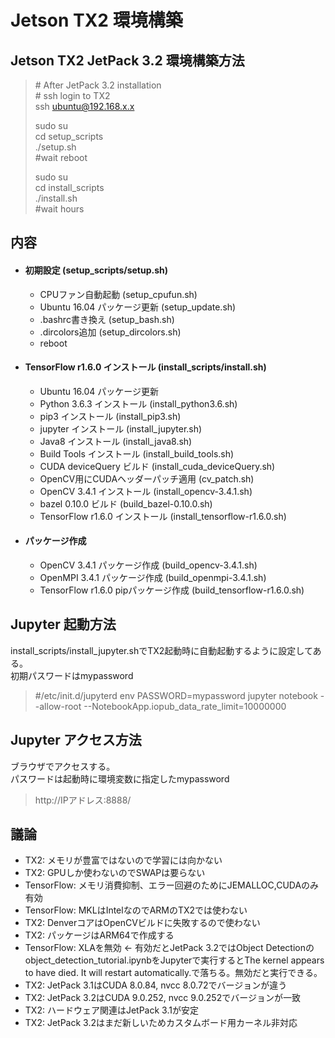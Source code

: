 # Jetson TX2 環境構築

## Jetson TX2 JetPack 3.2 環境構築方法
> \# After JetPack 3.2 installation  
> \# ssh login to TX2  
> ssh ubuntu@192.168.x.x  
> 
> sudo su  
> cd setup_scripts  
> ./setup.sh  
> \#wait reboot  
> 
> sudo su  
> cd install_scripts  
> ./install.sh  
> \#wait hours  

## 内容
 * #### 初期設定 (setup_scripts/setup.sh)
   * CPUファン自動起動 (setup_cpufun.sh)
   * Ubuntu 16.04 パッケージ更新 (setup_update.sh)
   * .bashrc書き換え (setup_bash.sh)
   * .dircolors追加 (setup_dircolors.sh)
   * reboot
 * #### TensorFlow r1.6.0 インストール (install_scripts/install.sh)
   * Ubuntu 16.04 パッケージ更新
   * Python 3.6.3 インストール (install_python3.6.sh)
   * pip3 インストール (install_pip3.sh)
   * jupyter インストール (install_jupyter.sh)
   * Java8 インストール (install_java8.sh)
   * Build Tools インストール (install_build_tools.sh)
   * CUDA deviceQuery ビルド (install_cuda_deviceQuery.sh)
   * OpenCV用にCUDAヘッダーパッチ適用 (cv_patch.sh)
   * OpenCV 3.4.1 インストール (install_opencv-3.4.1.sh)
   * bazel 0.10.0 ビルド (build_bazel-0.10.0.sh)
   * TensorFlow r1.6.0 インストール (install_tensorflow-r1.6.0.sh)
 * #### パッケージ作成
   * OpenCV 3.4.1 パッケージ作成 (build_opencv-3.4.1.sh)
   * OpenMPI 3.4.1 パッケージ作成 (build_openmpi-3.4.1.sh)
   * TensorFlow r1.6.0 pipパッケージ作成 (build_tensorflow-r1.6.0.sh)

## Jupyter 起動方法
install_scripts/install_jupyter.shでTX2起動時に自動起動するように設定してある。  
初期パスワードはmypassword  
> #/etc/init.d/jupyterd
> env PASSWORD=mypassword jupyter notebook --allow-root --NotebookApp.iopub_data_rate_limit=10000000

## Jupyter アクセス方法
ブラウザでアクセスする。  
パスワードは起動時に環境変数に指定したmypassword  
> http://IPアドレス:8888/


## 議論
 * TX2: メモリが豊富ではないので学習には向かない
 * TX2: GPUしか使わないのでSWAPは要らない
 * TensorFlow: メモリ消費抑制、エラー回避のためにJEMALLOC,CUDAのみ有効
 * TensorFlow: MKLはIntelなのでARMのTX2では使わない
 * TX2: DenverコアはOpenCVビルドに失敗するので使わない
 * TX2: パッケージはARM64で作成する
 * TensorFlow: XLAを無効 <- 有効だとJetPack 3.2ではObject Detectionのobject_detection_tutorial.ipynbをJupyterで実行するとThe kernel appears to have died. It will restart automatically.で落ちる。無効だと実行できる。
 * TX2: JetPack 3.1はCUDA 8.0.84, nvcc 8.0.72でバージョンが違う
 * TX2: JetPack 3.2はCUDA 9.0.252, nvcc 9.0.252でバージョンが一致
 * TX2: ハードウェア関連はJetPack 3.1が安定
 * TX2: JetPack 3.2はまだ新しいためカスタムボード用カーネル非対応